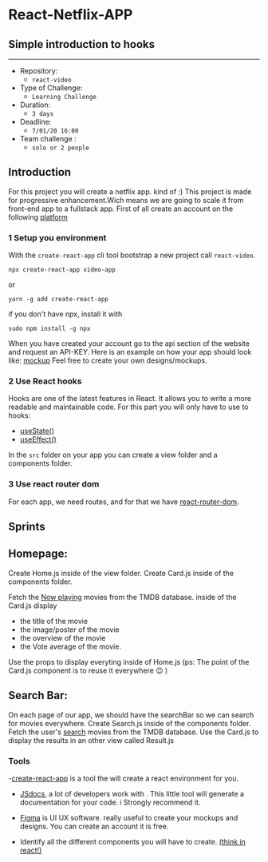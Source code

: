 # React-Netflix-APP
## Simple introduction to hooks




---



- Repository: 
	- `react-video`
- Type of Challenge: 
	- `Learning Challenge`
- Duration: 
	- `3 days`
- Deadline: 
	- `7/01/20 16:00`
- Team challenge : 
	- `solo or 2 people`



## Introduction

For this project you will create a netflix app. kind of :)
This project is made for progressive enhancement.Wich means we are going to scale it from front-end app to a fullstack app.
First of all create an account on the following  [platform](https://www.themoviedb.org/)





### 1 Setup you environment

With the `create-react-app` cli tool bootstrap a new project call `react-video`.

````
npx create-react-app video-app
````
or 

````
yarn -g add create-react-app 

````
if you don't have npx, install it with

````
sudo npm install -g npx

````

When you have created your account go to the api section of the website and request an API-KEY.
Here is an example on how your app should look like: [mockup](https://www.figma.com/file/E9AlG9kpQ4mplFdo8OnfAozP/MovieDB?node-id=0%3A1)
Feel free to create your own designs/mockups.


### 2 Use React hooks

Hooks are one of the latest features in React. It allows you to write a more readable and maintainable code.
For this part you will only have to use to hooks:

 - [useState()](https://reactjs.org/docs/hooks-reference.html#usestate)
 - [useEffect()](https://reactjs.org/docs/hooks-reference.html#useeffect)

In the `src` folder on your app you can create a view folder and a components folder.



### 3 Use react router dom

For each app, we need routes, and for that we have [react-router-dom](https://codeburst.io/getting-started-with-react-router-5c978f70df91).


## Sprints

## Homepage:

Create Home.js inside of the view folder.
Create Card.js inside of the components folder.

Fetch the [Now playing](https://www.themoviedb.org/movie/now-playing) movies from the TMDB database.
inside of the Card.js display
 - the title of the movie 
 - the image/poster of the movie 
 - the overview of the movie
 - the Vote average of the movie.

Use the props to display everyting inside of Home.js
(ps: The point of the Card.js component is to reuse  it everywhere 😉 )



## Search Bar:

On each page of our app, we should have the searchBar so we can search for movies everywhere.
Create Search.js inside of the components folder.
Fetch the user's [search](https://developers.themoviedb.org/3/search/search-movies) movies from the TMDB database.
Use the Card.js to display the results in an other view called Result.js






### Tools 

-[create-react-app](https://create-react-app.dev/docs/getting-started/) is a tool the will create a react environment for you.
- [JSdocs](https://devdocs.io/jsdoc/about-getting-started), a lot of developers work with . This little tool will generate a documentation for your code. 
i Strongly recommend it.

- [Figma](https://www.figma.com) is UI UX software. really useful to create your mockups and designs. You can create an account it is free.

- Identify all the different components you will have to create. [(think in react!)](https://reactjs.org/docs/thinking-in-react.html)
